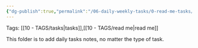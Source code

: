 ```yaml
---
{"dg-publish":true,"permalink":"/06-daily-weekly-tasks/0-read-me-tasks/","noteIcon":""}
---
```


Tags: [[10 - TAGS/tasks\|tasks]],[[10 - TAGS/read me\|read me]]

This folder is to add daily tasks notes, no matter the type of task.